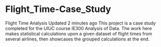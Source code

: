 # Flight_Time-Case_Study
Flight Time Analysis  Updated 2 minutes ago This project is a case study completed for the UIUC course IE300 Analysis of Data. The work here makes statistical calculations upon a given dataset of flight times from several airlines, then showcases the grouped calculations at the end.
